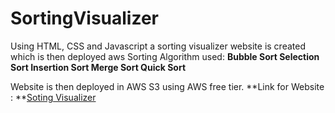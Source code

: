 # SortingVisualizer
Using HTML, CSS and Javascript a sorting visualizer website is created which is then deployed aws
Sorting Algorithm used:
**Bubble Sort
Selection Sort
Insertion Sort
Merge Sort
Quick Sort**

Website is then deployed in AWS S3 using AWS free tier.
**Link for Website  : **[Soting Visualizer](http://sortingvisualizer.s3-website-us-east-1.amazonaws.com/)
